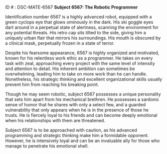 ID # : DSC-MATE-6567
**Subject 6567: The Robotic Programmer**

Identification number 6567 is a highly advanced robot, equipped with a green cyclops eye that glows ominously in the dark. His ski goggle eyes dart around in a perpetual state of alertness, scanning the environment for any potential threats. His retro cap sits tilted to the side, giving him a uniquely urban flair that mirrors his surroundings. His mouth is obscured by a clinical mask, perpetually frozen in a state of terror. 

Despite his fearsome appearance, 6567 is highly organized and motivated, known for his relentless work ethic as a programmer. He takes on every task with zeal, approaching every project with the same level of intensity and attention to detail. His inherent ambition can sometimes be overwhelming, leading him to take on more work than he can handle. Nonetheless, his strategic thinking and excellent organizational skills usually prevent him from reaching his breaking point. 

Though he may seem robotic, subject 6567 possesses a unique personality that sets him apart from his mechanical brethren. He possesses a sardonic sense of humor that he shares with only a select few, and a guarded vulnerability that only appears when he is in the presence of those he trusts. He is fiercely loyal to his friends and can become deeply emotional when his relationships with them are threatened. 

Subject 6567 is to be approached with caution, as his advanced programming and strategic thinking make him a formidable opponent. However, he is intensively loyal and can be an invaluable ally for those who manage to penetrate his emotional shell.